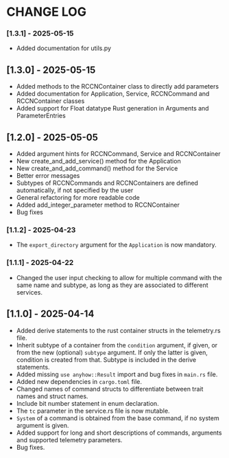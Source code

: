 # CHANGE LOG

### [1.3.1] - 2025-05-15
- Added documentation for utils.py

## [1.3.0] - 2025-05-15
- Added methods to the RCCNContainer class to directly add parameters
- Added documentation for Application, Service, RCCNCommand and RCCNContainer classes
- Added support for Float datatype Rust generation in Arguments and ParameterEntries

## [1.2.0] - 2025-05-05
- Added argument hints for RCCNCommand, Service and RCCNContainer
- New create_and_add_service() method for the Application
- New create_and_add_command() method for the Service
- Better error messages
- Subtypes of RCCNCommands and RCCNContainers are defined automatically, if not specified by the user
- General refactoring for more readable code
- Added add_integer_parameter method to RCCNContainer
- Bug fixes

### [1.1.2] - 2025-04-23
- The `export_directory` argument for the `Application` is now mandatory.  

### [1.1.1] - 2025-04-22
- Changed the user input checking to allow for multiple command with the same name and subtype, as long as they are associated to different services.

## [1.1.0] - 2025-04-14
- Added derive statements to the rust container structs in the telemetry.rs file.
- Inherit subtype of a container from the `condition` argument, if given, or from the new (optional) `subtype` argument. If only the latter is given, condition is created from that. Subtype is included in the derive statements.
- Added missing `use anyhow::Result` import and bug fixes in `main.rs` file. 
- Added new dependencies in `cargo.toml` file.
- Changed names of command structs to differentiate between trait names and struct names. 
- Include bit number statement in enum declaration.
- The `tc` parameter in the service.rs file is now mutable.
- `System` of a command is obtained from the base command, if no system argument is given.
- Added support for long and short descriptions of commands, arguments and supported telemetry parameters.
- Bug fixes.
